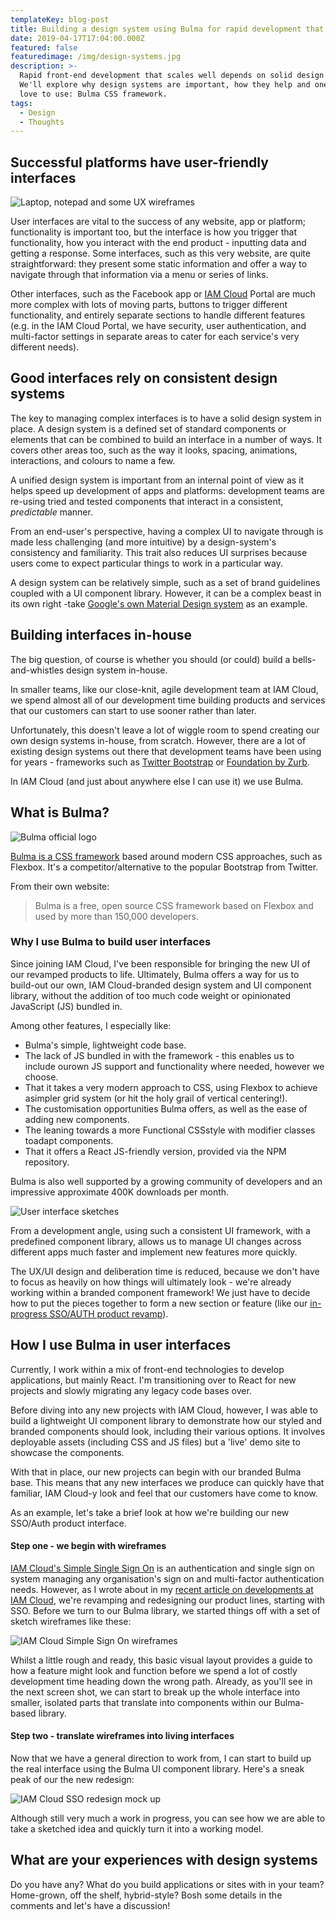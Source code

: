 ```yaml
---
templateKey: blog-post
title: Building a design system using Bulma for rapid development that scales
date: 2019-04-17T17:04:00.000Z
featured: false
featuredimage: /img/design-systems.jpg
description: >-
  Rapid front-end development that scales well depends on solid design systems.
  We'll explore why design systems are important, how they help and one I've
  love to use: Bulma CSS framework.
tags:
  - Design
  - Thoughts
---
```

## Successful platforms have user-friendly interfaces

![Laptop, notepad and some UX wireframes](/img/design-systems.jpg "Starting the wireframing process with sketches")

User interfaces are vital to the success of any website, app or platform; functionality is important too, but the interface is how you trigger that functionality, how you interact with the end product - inputting data and getting a response. Some interfaces, such as this very website, are quite straightforward: they present some static information and offer a way to navigate through that information via a menu or series of links.

Other interfaces, such as the Facebook app or [IAM Cloud](https://www.iamcloud.com/) Portal are much more complex with lots of moving parts, buttons to trigger different functionality, and entirely separate sections to handle different features (e.g. in the IAM Cloud Portal, we have security, user authentication, and multi-factor settings in separate areas to cater for each service's very different needs). 

## Good interfaces rely on consistent design systems

The key to managing complex interfaces is to have a solid design system in place. A design system is a defined set of standard components or elements that can be combined to build an interface in a number of ways. It covers other areas too, such as the way it looks, spacing, animations, interactions, and colours to name a few.

A unified design system is important from an internal point of view as it helps speed up development of apps and platforms: development teams are re-using tried and tested components that interact in a consistent, _predictable_ manner. 

From an end-user's perspective, having a complex UI to navigate through is made less challenging (and more intuitive) by a design-system's consistency and familiarity. This trait also reduces UI surprises because users come to expect particular things to work in a particular way.

A design system can be relatively simple, such as a set of brand guidelines coupled with a UI component library. However, it can be a complex beast in its own right -take [Google's own Material Design system](https://material.io/design/) as an example. 

## Building interfaces in-house

The big question, of course is whether you should (or could) build a bells-and-whistles design system in-house.

In smaller teams, like our close-knit, agile development team at IAM Cloud, we spend almost all of our development time building products and services that our customers can start to use sooner rather than later. 

Unfortunately, this doesn't leave a lot of wiggle room to spend creating our own design systems in-house, from scratch. However, there are a lot of existing design systems out there that development teams have been using for years - frameworks such as [Twitter Bootstrap](https://getbootstrap.com/) or [Foundation by Zurb](https://foundation.zurb.com/).

In IAM Cloud (and just about anywhere else I can use it) we use Bulma.

## What is Bulma?

![Bulma official logo](https://bulma.io/images/made-with-bulma--semiblack.png "Official logo of Bulma CSS Framework")

[Bulma is a CSS framework](https://bulma.io/) based around modern CSS approaches, such as Flexbox. It's a competitor/alternative to the popular Bootstrap from Twitter.

From their own website:

> Bulma is a free, open source CSS framework based on Flexbox and used by more than 150,000 developers.

### Why I use Bulma to build user interfaces

Since joining IAM Cloud, I've been responsible for bringing the new UI of our revamped products to life. Ultimately, Bulma offers a way for us to build-out our own, IAM Cloud-branded design system and UI component library, without the addition of too much code weight or opinionated JavaScript (JS) bundled in.

Among other features, I especially like: 

* Bulma's simple, lightweight code base.
* The lack of JS bundled in with the framework - this enables us to include ourown JS support and functionality where needed, however we choose.
* That it takes a very modern approach to CSS, using Flexbox to achieve asimpler grid system (or hit the holy grail of vertical centering!).
* The customisation opportunities Bulma offers, as well as the ease of adding new components.
* The leaning towards a more Functional CSSstyle with modifier classes toadapt components.
* That it offers a React JS-friendly version, provided via the NPM repository.

Bulma is also well supported by a growing community of developers and an impressive approximate 400K downloads per month.

![User interface sketches](/img/jose-alejandro-cuffia-799485-unsplash.jpg "Photo by José Alejandro Cuffia on Unsplash")

From a development angle, using such a consistent UI framework, with a predefined component library, allows us to manage UI changes across different apps much faster and implement new features more quickly. 

The UX/UI design and deliberation time is reduced, because we don't have to focus as heavily on how things will ultimately look - we're already working within a branded component framework! We just have to decide how to put the pieces together to form a new section or feature (like our [in-progress SSO/AUTH product revamp](https://blog.iamcloud.com/what-were-developing-at-iam-cloud)). 

## How I use Bulma in user interfaces

Currently, I work within a mix of front-end technologies to develop applications, but mainly React. I'm transitioning over to React for new projects and slowly migrating any legacy code bases over.

Before diving into any new projects with IAM Cloud, however, I was able to build a lightweight UI component library to demonstrate how our styled and branded components should look, including their various options. It involves deployable assets (including CSS and JS files) but a 'live' demo site to showcase the components.

With that in place, our new projects can begin with our branded Bulma base. This means that any new interfaces we produce can quickly have that familiar, IAM Cloud-y look and feel that our customers have come to know.

As an example, let's take a brief look at how we're building our new SSO/Auth product interface. 

#### Step one - we begin with wireframes

[IAM Cloud's Simple Single Sign On](https://www.iamcloud.com/sso/) is an authentication and single sign on system managing any organisation's sign on and multi-factor authentication needs. However, as I wrote about in my [recent article on developments at IAM Cloud](https://blog.iamcloud.com/what-were-developing-at-iam-cloud), we're revamping and redesigning our product lines, starting with SSO. Before we turn to our Bulma library, we started things off with a set of sketch wireframes like these:

![IAM Cloud Simple Sign On wireframes](/img/iamc-sso-wireframe.jpg "IAM Cloud Simple Sign On wireframes")

Whilst a little rough and ready, this basic visual layout provides a guide to how a feature might look and function before we spend a lot of costly development time heading down the wrong path. Already, as you'll see in the next screen shot, we can start to break up the whole interface into smaller, isolated parts that translate into components within our Bulma-based library.

#### Step two - translate wireframes into living interfaces

Now that we have a general direction to work from, I can start to build up the real interface using the Bulma UI component library. Here's a sneak peak of our the new redesign:

![IAM Cloud SSO redesign mock up](/img/iamc-sso-ui.jpg "IAM Cloud SSO redesign mock up")

Although still very much a work in progress, you can see how we are able to take a sketched idea and quickly turn it into a working model.

## What are your experiences with design systems

Do you have any? What do you build applications or sites with in your team? Home-grown, off the shelf, hybrid-style? Bosh some details in the comments and let's have a discussion!
